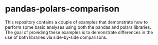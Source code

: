# pandas-polars-comparison
This repository contains a couple of examples that demonstrate how to perform some basic analyses using both the pandas and polars libraries. The goal of providing these examples is to demonstrate differences in the use of both libraries via side-by-side comparisons.
